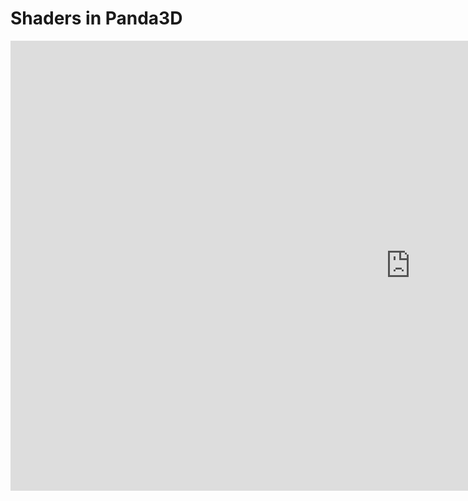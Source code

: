 # Shaders in Panda3D 
<div class="video-wrapper">
    <iframe width="1280" height="720" src="https://www.youtube.com/embed/_bnZYotTQRA?rel=0" frameborder="0" allow="autoplay; encrypted-media" allowfullscreen></iframe>
</div>